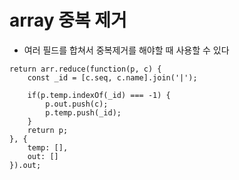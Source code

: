 # array 중복 제거

- 여러 필드를 합쳐서 중복제거를 해야할 때 사용할 수 있다

```javascirpt
return arr.reduce(function(p, c) {
	const _id = [c.seq, c.name].join('|');

	if(p.temp.indexOf(_id) === -1) {
		p.out.push(c);
		p.temp.push(_id);
	}
	return p;
}, {
	temp: [],
	out: []
}).out;
```